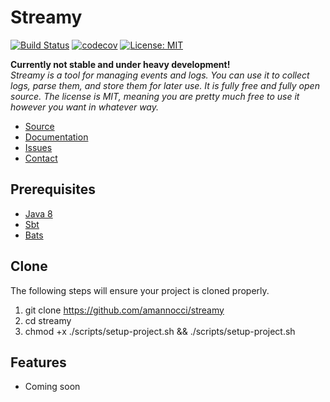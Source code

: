 # Streamy
[![Build Status](https://travis-ci.org/amannocci/streamy.svg?branch=master)](https://travis-ci.org/amannocci/streamy)
[![codecov](https://codecov.io/gh/amannocci/streamy/branch/master/graph/badge.svg)](https://codecov.io/gh/amannocci/streamy)
[![License: MIT](https://img.shields.io/badge/License-MIT-yellow.svg)](https://opensource.org/licenses/MIT)

**Currently not stable and under heavy development!**  
*Streamy is a tool for managing events and logs. You can use it to collect logs, parse them, and store them for later use.
It is fully free and fully open source. The license is MIT, meaning you are pretty much free to use it however you want in whatever way.*
* [Source](https://github.com/amannocci/streamy)
* [Documentation](https://streamy.docs.techcode.io/)
* [Issues](https://github.com/amannocci/streamy/issues)
* [Contact](mailto:adrien.mannocci@gmail.com)

## Prerequisites
* [Java 8](http://www.oracle.com/technetwork/java/javase/downloads/index.html)
* [Sbt](http://www.scala-sbt.org/)
* [Bats](https://github.com/sstephenson/bats)

## Clone
The following steps will ensure your project is cloned properly.
1. git clone https://github.com/amannocci/streamy
2. cd streamy
3. chmod +x ./scripts/setup-project.sh && ./scripts/setup-project.sh

## Features
* Coming soon

